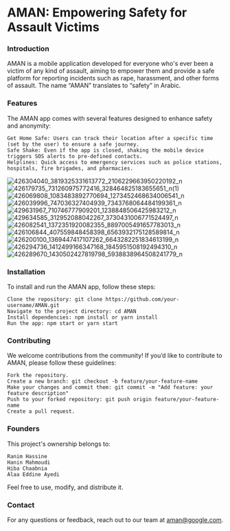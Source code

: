 # AMAN: Empowering Safety for Assault Victims
### Introduction

AMAN is a mobile application developed for everyone who's ever been a victim of any kind of assault, aiming to empower them and provide a safe platform for reporting incidents such as rape, harassment, and other forms of assault. The name “AMAN” translates to “safety” in Arabic.

### Features

The AMAN app comes with several features designed to enhance safety and anonymity:

    Get Home Safe: Users can track their location after a specific time (set by the user) to ensure a safe journey.
    Safe Shake: Even if the app is closed, shaking the mobile device triggers SOS alerts to pre-defined contacts.
    Helplines: Quick access to emergency services such as police stations, hospitals, fire brigades, and pharmacies.

![426304040_3819325331613772_2106229663950220192_n](https://github.com/nattycoder/AMAN/assets/88007154/a6a17245-6f65-4b97-9432-9dbac3836e8d)
![426179735_731260975772416_328464825183655651_n(1)](https://github.com/nattycoder/AMAN/assets/88007154/4e1e531b-1ca0-495b-87b8-e373a371bebd)
![426069808_1083483892770694_1273452468634006541_n](https://github.com/nattycoder/AMAN/assets/88007154/9e725063-f7d3-4409-b5fb-4cbfab33e6b3)
![426039996_747036327404939_7343768064484199361_n](https://github.com/nattycoder/AMAN/assets/88007154/0af5e6b2-ed02-4fa0-9d18-9c31fbb8dde9)
![429631967_710746777909201_1238848506425983212_n](https://github.com/nattycoder/AMAN/assets/88007154/e4883f88-f076-41e6-ac60-a65732ae6c61)
![429634585_312952088042267_3730431006771524497_n](https://github.com/nattycoder/AMAN/assets/88007154/45e47a81-999f-4ca0-a143-9c06ac295451)
![426082541_1372351920082355_8897005491657783013_n](https://github.com/nattycoder/AMAN/assets/88007154/209b5f39-e147-4263-9730-032d07c99e35)
![426106844_407559848458398_6563932175128589814_n](https://github.com/nattycoder/AMAN/assets/88007154/0dab0fd9-829d-4dc1-b033-3f8ea775660e)
![426200100_1369447417107262_6643282251834613199_n](https://github.com/nattycoder/AMAN/assets/88007154/543beb00-4225-4112-8ceb-2d80d60edd3d)
![426294736_1412499166347168_1845951508192494310_n](https://github.com/nattycoder/AMAN/assets/88007154/f21abc5b-079a-4850-a1ec-f8a58b0e38ef)
![426289670_1430502427819798_5938838964508241779_n](https://github.com/nattycoder/AMAN/assets/88007154/21c2df5d-0c85-46d1-8625-9e1bdc291f47)

### Installation

To install and run the AMAN app, follow these steps:

    Clone the repository: git clone https://github.com/your-username/AMAN.git
    Navigate to the project directory: cd AMAN
    Install dependencies: npm install or yarn install
    Run the app: npm start or yarn start

### Contributing

We welcome contributions from the community! If you’d like to contribute to AMAN, please follow these guidelines:

    Fork the repository.
    Create a new branch: git checkout -b feature/your-feature-name
    Make your changes and commit them: git commit -m "Add feature: your feature description"
    Push to your forked repository: git push origin feature/your-feature-name
    Create a pull request.

### Founders

This project's ownership belongs to:

    Ranim Hassine
    Hanin Mahmoudi
    Hiba Chaabnia
    Alaa Eddine Ayedi
    
Feel free to use, modify, and distribute it.

### Contact

For any questions or feedback, reach out to our team at aman@google.com.
